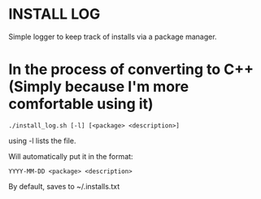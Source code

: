 # INSTALL LOG
Simple logger to keep track of installs via a package manager. 

# In the process of converting to C++ (Simply because I'm more comfortable using it)
```
./install_log.sh [-l] [<package> <description>]
```

using -l lists the file.

Will automatically put it in the format:
```
YYYY-MM-DD <package> <description>
```

By default, saves to ~/.installs.txt 

